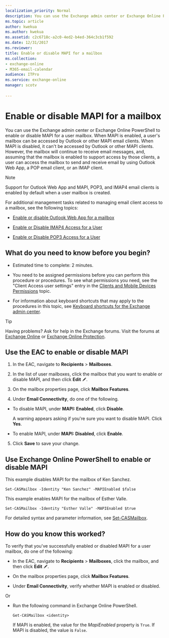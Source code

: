 ```yaml
---
localization_priority: Normal
description: You can use the Exchange admin center or Exchange Online PowerShell to enable or disable MAPI for a user mailbox. When MAPI is enabled, a user's mailbox can be accessed by Outlook or other MAPI email clients. When MAPI is disabled, it can't be accessed by Outlook or other MAPI clients. However, the mailbox will continue to receive email messages, and, assuming that the mailbox is enabled to support access by those clients, a user can access the mailbox to send and receive email by using Outlook Web App, a POP email client, or an IMAP client.
ms.topic: article
author: kwekua
ms.author: kwekua
ms.assetid: c2c6718c-a2c0-4ed2-b4ed-364c3cb1f592
ms.date: 12/31/2017
ms.reviewer: 
title: Enable or disable MAPI for a mailbox
ms.collection: 
- exchange-online
- M365-email-calendar
audience: ITPro
ms.service: exchange-online
manager: scotv

---
```


# Enable or disable MAPI for a mailbox

You can use the Exchange admin center or Exchange Online PowerShell to enable or disable MAPI for a user mailbox. When MAPI is enabled, a user's mailbox can be accessed by Outlook or other MAPI email clients. When MAPI is disabled, it can't be accessed by Outlook or other MAPI clients. However, the mailbox will continue to receive email messages, and, assuming that the mailbox is enabled to support access by those clients, a user can access the mailbox to send and receive email by using Outlook Web App, a POP email client, or an IMAP client.

> [!NOTE]
> Support for Outlook Web App and MAPI, POP3, and IMAP4 email clients is enabled by default when a user mailbox is created.

For additional management tasks related to managing email client access to a mailbox, see the following topics:

- [Enable or disable Outlook Web App for a mailbox](enable-or-disable-outlook-web-app.md)

- [Enable or Disable IMAP4 Access for a User](https://technet.microsoft.com/library/a685fae4-b6f1-42fe-8bdc-5f99f9617799.aspx)

- [Enable or Disable POP3 Access for a User](https://technet.microsoft.com/library/57e12f07-3b14-45bd-9a82-e6032d14214f.aspx)

## What do you need to know before you begin?

- Estimated time to complete: 2 minutes.

- You need to be assigned permissions before you can perform this procedure or procedures. To see what permissions you need, see the "Client Access user settings" entry in the [Clients and Mobile Devices Permissions](https://technet.microsoft.com/library/57eca42a-5a7f-4c65-89f0-7a84f2dbea19.aspx) topic.

- For information about keyboard shortcuts that may apply to the procedures in this topic, see [Keyboard shortcuts for the Exchange admin center](../../accessibility/keyboard-shortcuts-in-admin-center.md).

> [!TIP]
> Having problems? Ask for help in the Exchange forums. Visit the forums at [Exchange Online](https://go.microsoft.com/fwlink/p/?linkId=267542) or [Exchange Online Protection](https://go.microsoft.com/fwlink/p/?linkId=285351).

## Use the EAC to enable or disable MAPI

1. In the EAC, navigate to **Recipients** \> **Mailboxes**.

2. In the list of user mailboxes, click the mailbox that you want to enable or disable MAPI, and then click **Edit** ![Edit icon](../../media/ITPro_EAC_EditIcon.gif).

3. On the mailbox properties page, click **Mailbox Features**.

4. Under **Email Connectivity**, do one of the following.

  - To disable MAPI, under **MAPI: Enabled**, click **Disable**.

    A warning appears asking if you're sure you want to disable MAPI. Click **Yes**.

  - To enable MAPI, under **MAPI: Disabled**, click **Enable**.

5. Click **Save** to save your change.

## Use Exchange Online PowerShell to enable or disable MAPI

This example disables MAPI for the mailbox of Ken Sanchez.

```
Set-CASMailbox -Identity "Ken Sanchez" -MAPIEnabled $false
```

This example enables MAPI for the mailbox of Esther Valle.

```
Set-CASMailbox -Identity "Esther Valle" -MAPIEnabled $true
```

For detailed syntax and parameter information, see [Set-CASMailbox](https://technet.microsoft.com/library/ff7d4dc5-755e-4005-a0a3-631eed3f9b3b.aspx).

## How do you know this worked?

To verify that you've successfully enabled or disabled MAPI for a user mailbox, do one of the following:

- In the EAC, navigate to **Recipients** \> **Mailboxes**, click the mailbox, and then click **Edit** ![Edit icon](../../media/ITPro_EAC_EditIcon.gif).

- On the mailbox properties page, click **Mailbox Features**.

- Under **Email Connectivity**, verify whether MAPI is enabled or disabled.

Or

- Run the following command in Exchange Online PowerShell.

  ```
  Get-CASMailbox <identity>
  ```

    If MAPI is enabled, the value for the _MapiEnabled_ property is `True`. If MAPI is disabled, the value is `False`.
